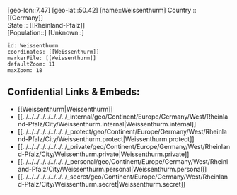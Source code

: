 ﻿---
location: [50.42,7.47] 
mapzoom: [7,12] 
mapmarker: city 
type: City
tags:
- geo/City


SpocWebEntityId: 35524
isDeleted: false
confidential: public

---
[geo-lon::7.47] 
[geo-lat::50.42] 
[name::Weissenthurm] 
Country :: [[Germany]]  
State :: [[Rheinland-Pfalz]]  
[Population::] 
[Unknown::] 


```leaflet
id: Weissenthurm
coordinates: [[Weissenthurm]] 
markerFile: [[Weissenthurm]] 
defaultZoom: 11 
maxZoom: 18
```


## Confidential Links & Embeds: 
- [[Weissenthurm|Weissenthurm]]  
- [[../../../../../../../../_internal/geo/Continent/Europe/Germany/West/Rheinland-Pfalz/City/Weissenthurm.internal|Weissenthurm.internal]] 
- [[../../../../../../../../_protect/geo/Continent/Europe/Germany/West/Rheinland-Pfalz/City/Weissenthurm.protect|Weissenthurm.protect]] 
- [[../../../../../../../../_private/geo/Continent/Europe/Germany/West/Rheinland-Pfalz/City/Weissenthurm.private|Weissenthurm.private]] 
- [[../../../../../../../../_personal/geo/Continent/Europe/Germany/West/Rheinland-Pfalz/City/Weissenthurm.personal|Weissenthurm.personal]] 
- [[../../../../../../../../_secret/geo/Continent/Europe/Germany/West/Rheinland-Pfalz/City/Weissenthurm.secret|Weissenthurm.secret]] 

